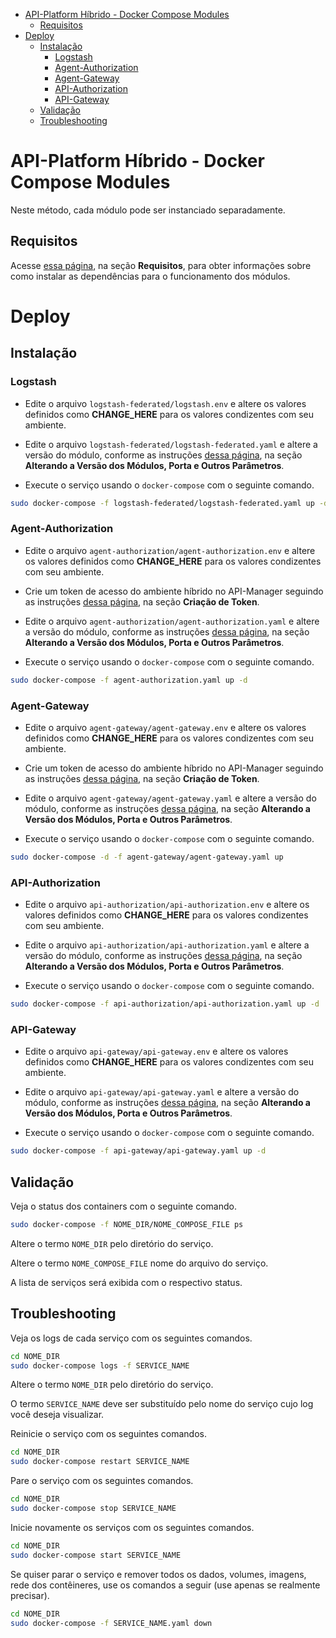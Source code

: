 <!-- TOC -->

- [API-Platform Híbrido - Docker Compose Modules](#api-platform-híbrido---docker-compose-modules)
	- [Requisitos](#requisitos)
- [Deploy](#deploy)
	- [Instalação](#instalação)
		- [Logstash](#logstash)
		- [Agent-Authorization](#agent-authorization)
		- [Agent-Gateway](#agent-gateway)
		- [API-Authorization](#api-authorization)
		- [API-Gateway](#api-gateway)
	- [Validação](#validação)
	- [Troubleshooting](#troubleshooting)

<!-- TOC -->

# API-Platform Híbrido - Docker Compose Modules

Neste método, cada módulo pode ser instanciado separadamente.

## Requisitos

Acesse [essa página](../README.md), na seção **Requisitos**, para obter informações sobre como instalar as dependências para o funcionamento dos módulos.

# Deploy

## Instalação

### Logstash

* Edite o arquivo ``logstash-federated/logstash.env`` e altere os valores definidos como **CHANGE_HERE** para os valores condizentes com seu ambiente.

* Edite o arquivo ``logstash-federated/logstash-federated.yaml`` e altere a versão do módulo, conforme as instruções [dessa página](../README.md), na seção **Alterando a Versão dos Módulos, Porta e Outros Parâmetros**.

* Execute o serviço usando o ``docker-compose`` com o seguinte comando.

```bash
sudo docker-compose -f logstash-federated/logstash-federated.yaml up -d
```

### Agent-Authorization

* Edite o arquivo ``agent-authorization/agent-authorization.env`` e altere os valores definidos como **CHANGE_HERE** para os valores condizentes com seu ambiente.

* Crie um token de acesso do ambiente híbrido no API-Manager seguindo as instruções [dessa página](../README.md), na seção **Criação de Token**.

* Edite o arquivo ``agent-authorization/agent-authorization.yaml`` e altere a versão do módulo, conforme as instruções [dessa página](../README.md), na seção **Alterando a Versão dos Módulos, Porta e Outros Parâmetros**.

* Execute o serviço usando o ``docker-compose`` com o seguinte comando.

```bash
sudo docker-compose -f agent-authorization.yaml up -d
```

### Agent-Gateway

* Edite o arquivo ``agent-gateway/agent-gateway.env`` e altere os valores definidos como **CHANGE_HERE** para os valores condizentes com seu ambiente.

* Crie um token de acesso do ambiente híbrido no API-Manager seguindo as instruções [dessa página](../README.md), na seção **Criação de Token**.

* Edite o arquivo ``agent-gateway/agent-gateway.yaml`` e altere a versão do módulo, conforme as instruções [dessa página](../README.md), na seção **Alterando a Versão dos Módulos, Porta e Outros Parâmetros**.

* Execute o serviço usando o ``docker-compose`` com o seguinte comando.

```bash
sudo docker-compose -d -f agent-gateway/agent-gateway.yaml up
```

### API-Authorization

* Edite o arquivo ``api-authorization/api-authorization.env`` e altere os valores definidos como **CHANGE_HERE** para os valores condizentes com seu ambiente.

* Edite o arquivo ``api-authorization/api-authorization.yaml`` e altere a versão do módulo, conforme as instruções [dessa página](../README.md), na seção **Alterando a Versão dos Módulos, Porta e Outros Parâmetros**.

* Execute o serviço usando o ``docker-compose`` com o seguinte comando.

```bash
sudo docker-compose -f api-authorization/api-authorization.yaml up -d
```

### API-Gateway

* Edite o arquivo ``api-gateway/api-gateway.env`` e altere os valores definidos como **CHANGE_HERE** para os valores condizentes com seu ambiente.

* Edite o arquivo ``api-gateway/api-gateway.yaml`` e altere a versão do módulo, conforme as instruções [dessa página](../README.md), na seção **Alterando a Versão dos Módulos, Porta e Outros Parâmetros**.

* Execute o serviço usando o ``docker-compose`` com o seguinte comando.

```bash
sudo docker-compose -f api-gateway/api-gateway.yaml up -d
```

## Validação

Veja o status dos containers com o seguinte comando.

```bash
sudo docker-compose -f NOME_DIR/NOME_COMPOSE_FILE ps
```

Altere o termo ``NOME_DIR`` pelo diretório do serviço.

Altere o termo ``NOME_COMPOSE_FILE`` nome do arquivo do serviço.

A lista de serviços será exibida com o respectivo status.

## Troubleshooting

Veja os logs de cada serviço com os seguintes comandos.

```bash
cd NOME_DIR
sudo docker-compose logs -f SERVICE_NAME
```

Altere o termo ``NOME_DIR`` pelo diretório do serviço.

O termo ``SERVICE_NAME`` deve ser substituído pelo nome do serviço cujo log você deseja visualizar.

Reinicie o serviço com os seguintes comandos.

```bash
cd NOME_DIR
sudo docker-compose restart SERVICE_NAME
```

Pare o serviço com os seguintes comandos.

```bash
cd NOME_DIR
sudo docker-compose stop SERVICE_NAME
```

Inicie novamente os serviços com os seguintes comandos.

```bash
cd NOME_DIR
sudo docker-compose start SERVICE_NAME
```

Se quiser parar o serviço e remover todos os dados, volumes, imagens, rede dos contêineres, use os comandos a seguir (use apenas se realmente precisar).

```bash
cd NOME_DIR
sudo docker-compose -f SERVICE_NAME.yaml down
```
